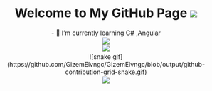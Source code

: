 <h1 align="center">
  Welcome to My GitHub Page
  <img src="https://media.giphy.com/media/3o6gDPE1Oz2PxecruM/giphy.gif" width="28">
</h1>


<div align="center">
    - 🌱 I’m currently learning C# ,Angular
 <div>
   
 
<div align="center">  
<a href="https://github.com/GizemElvngc/github-profile-views-counter">
    <img align="center" src="https://komarev.com/ghpvc/?username=GizemElvngc&color=f75c7e">
</a>
</div>

<div align="center">  
<img src="https://user-images.githubusercontent.com/73352461/150208815-8b3bb038-a50c-4cbb-907d-412a30962d8b.gif">
</div>
   
<div align="center">    
![snake gif](https://github.com/GizemElvngc/GizemElvngc/blob/output/github-contribution-grid-snake.gif)
</div> 
   
<div align="center">  
<a href="https://github.com/anuraghazra/github-readme-stats">
  <img align="center" src="https://github-readme-stats.vercel.app/api/top-langs/?username=mervekrblt&layout=compact&theme=radical" />
</a>
</div>
